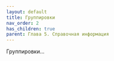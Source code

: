 ```yaml
---
layout: default
title: Группировки
nav_order: 2
has_children: true
parent: Глава 5. Справочная информация
---
```


Группировки...